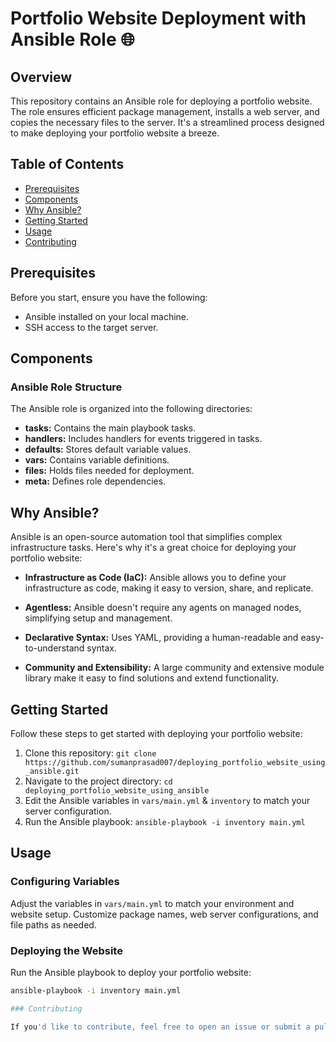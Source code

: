 # Portfolio Website Deployment with Ansible Role 🌐

## Overview

This repository contains an Ansible role for deploying a portfolio website. The role ensures efficient package management, installs a web server, and copies the necessary files to the server. It's a streamlined process designed to make deploying your portfolio website a breeze.

## Table of Contents

- [Prerequisites](#prerequisites)
- [Components](#components)
- [Why Ansible?](#why-ansible)
- [Getting Started](#getting-started)
- [Usage](#usage)
- [Contributing](#contributing)


## Prerequisites

Before you start, ensure you have the following:

- Ansible installed on your local machine.
- SSH access to the target server.

## Components

### Ansible Role Structure

The Ansible role is organized into the following directories:

- **tasks:** Contains the main playbook tasks.
- **handlers:** Includes handlers for events triggered in tasks.
- **defaults:** Stores default variable values.
- **vars:** Contains variable definitions.
- **files:** Holds files needed for deployment.
- **meta:** Defines role dependencies.

## Why Ansible?

Ansible is an open-source automation tool that simplifies complex infrastructure tasks. Here's why it's a great choice for deploying your portfolio website:

- **Infrastructure as Code (IaC):** Ansible allows you to define your infrastructure as code, making it easy to version, share, and replicate.

- **Agentless:** Ansible doesn't require any agents on managed nodes, simplifying setup and management.

- **Declarative Syntax:** Uses YAML, providing a human-readable and easy-to-understand syntax.

- **Community and Extensibility:** A large community and extensive module library make it easy to find solutions and extend functionality.

## Getting Started

Follow these steps to get started with deploying your portfolio website:

1. Clone this repository: `git clone https://github.com/sumanprasad007/deploying_portfolio_website_using_ansible.git`
2. Navigate to the project directory: `cd deploying_portfolio_website_using_ansible`
3. Edit the Ansible variables in `vars/main.yml` & `inventory` to match your server configuration.
4. Run the Ansible playbook: `ansible-playbook -i inventory main.yml`

## Usage

### Configuring Variables

Adjust the variables in `vars/main.yml` to match your environment and website setup. Customize package names, web server configurations, and file paths as needed.

### Deploying the Website

Run the Ansible playbook to deploy your portfolio website:

```bash
ansible-playbook -i inventory main.yml

### Contributing

If you'd like to contribute, feel free to open an issue or submit a pull request. We welcome improvements and suggestions!